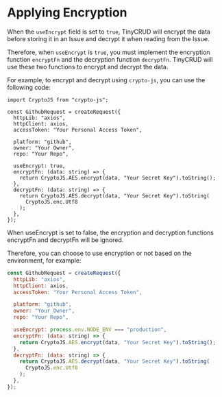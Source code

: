 # Applying Encryption

When the `useEncrypt` field is set to `true`, TinyCRUD will encrypt the data before storing it in an Issue and decrypt it when reading from the Issue.

Therefore, when `useEncrypt` is `true`, you must implement the encryption function `encryptFn` and the decryption function `decryptFn`. TinyCRUD will use these two functions to encrypt and decrypt the data.

For example, to encrypt and decrypt using `crypto-js`, you can use the following code:

```javascript{12}
import CryptoJS from "crypto-js";

const GithubRequest = createRequest({
  httpLib: "axios",
  httpClient: axios,
  accessToken: "Your Personal Access Token",

  platform: "github",
  owner: "Your Owner",
  repo: "Your Repo",

  useEncrypt: true,
  encryptFn: (data: string) => {
    return CryptoJS.AES.encrypt(data, "Your Secret Key").toString();
  },
  decryptFn: (data: string) => {
    return CryptoJS.AES.decrypt(data, "Your Secret Key").toString(
      CryptoJS.enc.Utf8
    );
  },
});
```

When useEncrypt is set to false, the encryption and decryption functions encryptFn and decryptFn will be ignored.

Therefore, you can choose to use encryption or not based on the environment, for example:

```js
const GithubRequest = createRequest({
  httpLib: "axios",
  httpClient: axios,
  accessToken: "Your Personal Access Token",

  platform: "github",
  owner: "Your Owner",
  repo: "Your Repo",

  useEncrypt: process.env.NODE_ENV === "production",
  encryptFn: (data: string) => {
    return CryptoJS.AES.encrypt(data, "Your Secret Key").toString();
  },
  decryptFn: (data: string) => {
    return CryptoJS.AES.decrypt(data, "Your Secret Key").toString(
      CryptoJS.enc.Utf8
    );
  },
});
```

